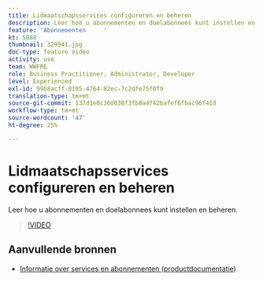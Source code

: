 ```yaml
---
title: Lidmaatschapsservices configureren en beheren
description: Leer hoe u abonnementen en doelabonnees kunt instellen en beheren.
feature: 'Abonnementen     '
kt: 5088
thumbnail: 329941.jpg
doc-type: feature video
activity: use
team: WWFRE
role: Business Practitioner, Administrator, Developer
level: Experienced
exl-id: 99b8acff-0105-4764-82ec-7c2dfe75f0f9
translation-type: tm+mt
source-git-commit: 137d1e0c36d038f3fb8a4742bafef6fbac96f41d
workflow-type: tm+mt
source-wordcount: '47'
ht-degree: 25%

---
```


# Lidmaatschapsservices configureren en beheren

Leer hoe u abonnementen en doelabonnees kunt instellen en beheren.

>[!VIDEO](https://video.tv.adobe.com/v/329941?quality=12)

## Aanvullende bronnen

* [Informatie over services en abonnementen (productdocumentatie)](https://experienceleague.adobe.com/docs/campaign-classic/using/sending-messages/subscriptions-and-referrals/about-services-and-subscriptions.html)
